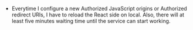 * Everytime I configure a new Authorized JavaScript origins or Authorized redirect URIs, I have to reload the React side on local. Also, there will at least five minutes waiting time until the service can start working. 